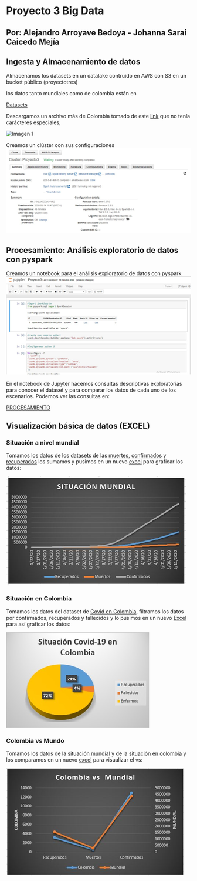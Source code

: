 # Proyecto 3 Big Data
## Por: Alejandro Arroyave Bedoya - Johanna Saraí Caicedo Mejía
## Ingesta y Almacenamiento de datos

Almacenamos los datasets en un datalake contruido en AWS con S3 en un bucket público (proyectotres)

los datos tanto mundiales como de colombia están en 

[Datasets](https://github.com/jscaicedom/TETProyecto3/tree/master/Datasets)

Descargamos un archivo más de Colombia tomado de este [link](https://www.datos.gov.co/Salud-y-Protecci-n-Social/Casos-positivos-de-COVID-19-en-Colombia/gt2j-8ykr/data) que no tenía carácteres especiales, 

![Imagen 1](https://github.com/jscaicedom/TETProyecto3/blob/master/Imagenes/Anotaci%C3%B3n%202020-05-14%20185002.jpg)

Creamos un clúster con sus configuraciones
![Cluster](https://github.com/jscaicedom/TETProyecto3/blob/master/Imagenes/Cluster.jpg)

## Procesamiento: Análisis exploratorio de datos con pyspark

Creamos un notebook para el análisis exploratorio de datos con pyspark
![Notebook](https://github.com/jscaicedom/TETProyecto3/blob/master/Imagenes/Jupyter.jpg)

En el notebook de Jupyter hacemos consultas descriptivas exploratorias para conocer el dataset y para comparar los datos de cada uno de los escenarios. Podemos ver las consultas en:

[PROCESAMIENTO](https://github.com/jscaicedom/TETProyecto3/blob/master/Proyecto3.ipynb)

## Visualización básica de datos (EXCEL)

### Situación a nivel mundial

Tomamos los datos de los datasets de las [muertes](https://github.com/jscaicedom/TETProyecto3/blob/master/Datasets/Mundial/time_series_covid19_deaths_global_iso3_regions.csv), [confirmados](https://github.com/jscaicedom/TETProyecto3/blob/master/Datasets/Mundial/time_series_covid19_confirmed_global_iso3_regions.csv) y [recuperados](https://github.com/jscaicedom/TETProyecto3/blob/master/Datasets/Mundial/time_series_covid19_recovered_global_iso3_regions.csv)
los sumamos y pusimos en un nuevo [excel](https://github.com/jscaicedom/TETProyecto3/blob/master/SituacionMundial.xlsx) para graficar los datos:

![situacion mundial](https://github.com/jscaicedom/TETProyecto3/blob/master/Imagenes/smundial.JPG)

### Situación en Colombia

Tomamos los datos del dataset de [Covid en Colombia](https://github.com/jscaicedom/TETProyecto3/blob/master/Datasets/Colombia/Casos_positivos_de_COVID-19_en_Colombia.csv), filtramos los datos por confirmados, recuperados y fallecidos y lo pusimos en un nuevo [Excel](https://github.com/jscaicedom/TETProyecto3/blob/master/Covid%20en%20Colombia.xlsx) para así graficar los datos:

![Situacion en Colombia](https://github.com/jscaicedom/TETProyecto3/blob/master/Imagenes/graficaColombia.jpg)

### Colombia vs Mundo

Tomamos los datos de la [situación mundial](https://github.com/jscaicedom/TETProyecto3/blob/master/SituacionMundial.xlsx) y de la [situación en colombia](https://github.com/jscaicedom/TETProyecto3/blob/master/Covid%20en%20Colombia.xlsx) y los comparamos en un nuevo [excel](https://github.com/jscaicedom/TETProyecto3/blob/master/ColombiaVSMundial.xlsx) para visualizar el vs:

![vs](https://github.com/jscaicedom/TETProyecto3/blob/master/Imagenes/Vs.JPG)
